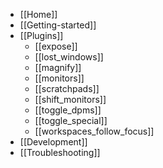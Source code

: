 - [[Home]]
- [[Getting-started]]
- [[Plugins]]
    - [[expose]]
    - [[lost_windows]]
    - [[magnify]]
    - [[monitors]]
    - [[scratchpads]]
    - [[shift_monitors]]
    - [[toggle_dpms]]
    - [[toggle_special]]
    - [[workspaces_follow_focus]]
- [[Development]]
- [[Troubleshooting]]


